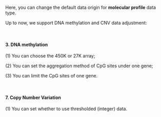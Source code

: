 Here, you can change the default data origin for **molecular profile** data type.

Up to now, we support DNA methylation and CNV data adjustment:

<br>

#### 3. DNA methylation

(1) You can choose the 450K or 27K array;

(2) You can set the aggregation method  of CpG sites under one gene;

(3) You can limit the CpG sites of one gene.

<br>

#### 7. Copy Number Variation

(1) You can set whether to use thresholded (integer) data.









